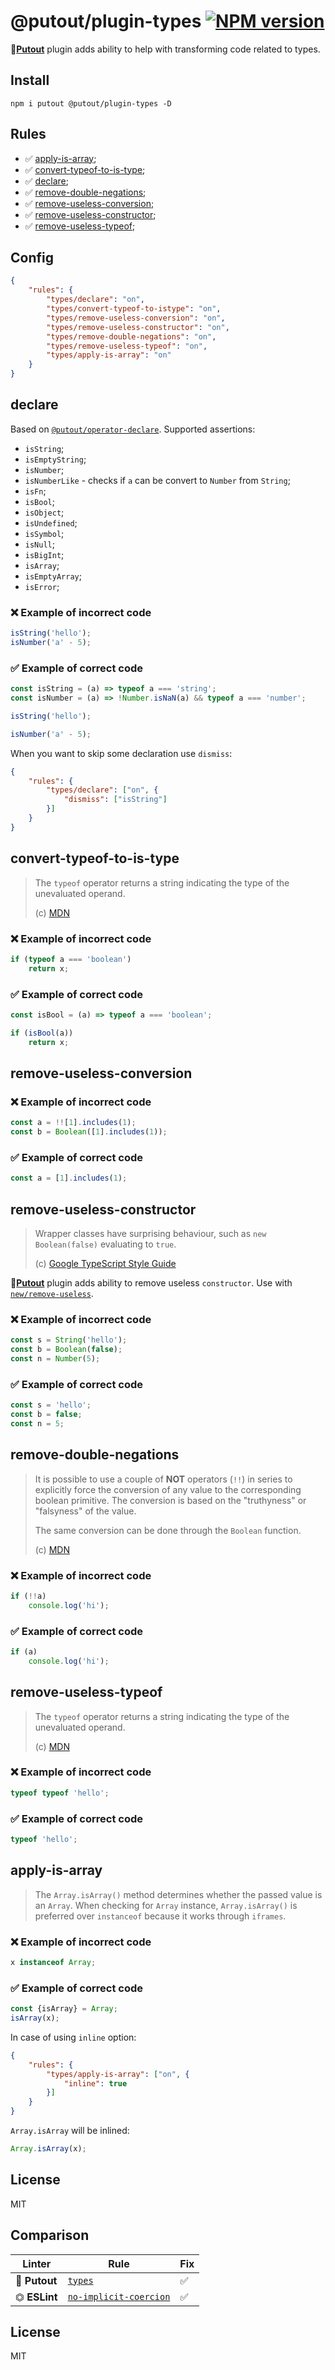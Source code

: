# @putout/plugin-types [![NPM version][NPMIMGURL]][NPMURL]

[NPMIMGURL]: https://img.shields.io/npm/v/@putout/plugin-types.svg?style=flat&longCache=true
[NPMURL]: https://npmjs.org/package/@putout/plugin-types "npm"

🐊[**Putout**](https://github.com/coderaiser/putout) plugin adds ability to help with transforming code related to types.

## Install

```
npm i putout @putout/plugin-types -D
```

## Rules

- ✅ [apply-is-array](#apply-is-array);
- ✅ [convert-typeof-to-is-type](#convert-typeof-to-is-type);
- ✅ [declare](#declare);
- ✅ [remove-double-negations](#remove-double-negations);
- ✅ [remove-useless-conversion](#remove-useless-conversion);
- ✅ [remove-useless-constructor](#remove-useless-constructor);
- ✅ [remove-useless-typeof](#remove-useless-typeof);

## Config

```json
{
    "rules": {
        "types/declare": "on",
        "types/convert-typeof-to-istype": "on",
        "types/remove-useless-conversion": "on",
        "types/remove-useless-constructor": "on",
        "types/remove-double-negations": "on",
        "types/remove-useless-typeof": "on",
        "types/apply-is-array": "on"
    }
}
```

## declare

Based on [`@putout/operator-declare`](https://github.com/coderaiser/putout/tree/master/packages/operator-declare#putoutoperator-declare-).
Supported assertions:

- `isString`;
- `isEmptyString`;
- `isNumber`;
- `isNumberLike` - checks if `a` can be convert to `Number` from `String`;
- `isFn`;
- `isBool`;
- `isObject`;
- `isUndefined`;
- `isSymbol`;
- `isNull`;
- `isBigInt`;
- `isArray`;
- `isEmptyArray`;
- `isError`;

### ❌ Example of incorrect code

```js
isString('hello');
isNumber('a' - 5);
```

### ✅ Example of correct code

```js
const isString = (a) => typeof a === 'string';
const isNumber = (a) => !Number.isNaN(a) && typeof a === 'number';

isString('hello');

isNumber('a' - 5);
```

When you want to skip some declaration use `dismiss`:

```json
{
    "rules": {
        "types/declare": ["on", {
            "dismiss": ["isString"]
        }]
    }
}
```

## convert-typeof-to-is-type

> The `typeof` operator returns a string indicating the type of the unevaluated operand.
>
> (c) [MDN](https://developer.mozilla.org/en-US/docs/Web/JavaScript/Reference/Operators/typeof)

### ❌ Example of incorrect code

```js
if (typeof a === 'boolean')
    return x;
```

### ✅ Example of correct code

```js
const isBool = (a) => typeof a === 'boolean';

if (isBool(a))
    return x;
```

## remove-useless-conversion

### ❌ Example of incorrect code

```js
const a = !![1].includes(1);
const b = Boolean([1].includes(1));
```

### ✅ Example of correct code

```js
const a = [1].includes(1);
```

## remove-useless-constructor

> Wrapper classes have surprising behaviour, such as `new Boolean(false)` evaluating to `true`.
>
> (c) [Google TypeScript Style Guide](https://google.github.io/styleguide/tsguide.html#primitive-types-wrapper-classes)

🐊[**Putout**](https://github.com/coderaiser/putout) plugin adds ability to remove useless `constructor`. Use with [`new/remove-useless`](https://github.com/coderaiser/putout/tree/master/packages/plugin-new#readme).

### ❌ Example of incorrect code

```js
const s = String('hello');
const b = Boolean(false);
const n = Number(5);
```

### ✅ Example of correct code

```js
const s = 'hello';
const b = false;
const n = 5;
```

## remove-double-negations

> It is possible to use a couple of **NOT** operators (`!!`) in series to explicitly force the conversion of any value to the corresponding boolean primitive. The conversion is based on the "truthyness" or "falsyness" of the value.
>
> The same conversion can be done through the `Boolean` function.
>
> (c) [MDN](https://developer.mozilla.org/en-US/docs/Web/JavaScript/Reference/Operators/Logical_NOT)

### ❌ Example of incorrect code

```js
if (!!a)
    console.log('hi');
```

### ✅ Example of correct code

```js
if (a)
    console.log('hi');
```

## remove-useless-typeof

> The `typeof` operator returns a string indicating the type of the unevaluated operand.
>
> (c) [MDN](https://developer.mozilla.org/en-US/docs/Web/JavaScript/Reference/Operators/typeof)

### ❌ Example of incorrect code

```js
typeof typeof 'hello';
```

### ✅ Example of correct code

```js
typeof 'hello';
```

## apply-is-array

> The `Array.isArray()` method determines whether the passed value is an `Array`.
> When checking for `Array` instance, `Array.isArray()` is preferred over `instanceof` because it works through `iframes`.

### ❌ Example of incorrect code

```js
x instanceof Array;
```

### ✅ Example of correct code

```js
const {isArray} = Array;
isArray(x);
```

In case of using `inline` option:

```json
{
    "rules": {
        "types/apply-is-array": ["on", {
            "inline": true
        }]
    }
}
```

`Array.isArray` will be inlined:

```js
Array.isArray(x);
```

## License

MIT

## Comparison

Linter | Rule | Fix
--------|-------|------------|
🐊 **Putout** | [`types`](https://github.com/coderaiser/putout/tree/master/packages/plugin-types#readme)| ✅
⏣ **ESLint** | [`no-implicit-coercion`](https://eslint.org/docs/rules/no-implicit-coercion) | ✅

## License

MIT
